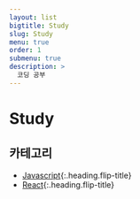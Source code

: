 ```yaml
---
layout: list
bigtitle: Study
slug: Study
menu: true
order: 1
submenu: true
description: >
  코딩 공부
---
```


# Study

## 카테고리

* [Javascript]{:.heading.flip-title} 
* [React]{:.heading.flip-title} 

[Javascript]: /java/
[React]: /react/
 